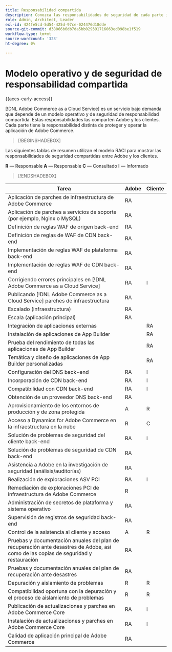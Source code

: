 ```yaml
---
title: Responsabilidad compartida
description: Conozca las responsabilidades de seguridad de cada parte involucrada en su  [!DNL Adobe Commerce as a Cloud Service] proyecto.
role: Admin, Architect, Leader
exl-id: 424fe5cd-5d54-425d-97ce-024476d18dde
source-git-commit: d38066b6db7da5bb029391716063ed098be1f519
workflow-type: tm+mt
source-wordcount: '323'
ht-degree: 0%

---
```


# Modelo operativo y de seguridad de responsabilidad compartida

{{accs-early-access}}

[!DNL Adobe Commerce as a Cloud Service] es un servicio bajo demanda que depende de un modelo operativo y de seguridad de responsabilidad compartida. Estas responsabilidades las comparten Adobe y los clientes. Cada parte tiene la responsabilidad distinta de proteger y operar la aplicación de Adobe Commerce.

>[!BEGINSHADEBOX]

Las siguientes tablas de resumen utilizan el modelo RACI para mostrar las responsabilidades de seguridad compartidas entre Adobe y los clientes.

**R** — Responsable
**A** — Responsable
**C** — Consultado
**I** — Informado

>[!ENDSHADEBOX]

| Tarea | Adobe | Cliente |
| --- | --- | --- |
| Aplicación de parches de infraestructura de Adobe Commerce | RA | |
| Aplicación de parches a servicios de soporte (por ejemplo, Nginx o MySQL) | RA | |
| Definición de reglas WAF de origen back-end | RA | |
| Definición de reglas de WAF de CDN back-end | RA | |
| Implementación de reglas WAF de plataforma back-end | RA | |
| Implementación de reglas WAF de CDN back-end | RA | |
| Corrigiendo errores principales en [!DNL Adobe Commerce as a Cloud Service] | RA | I |
| Publicando [!DNL Adobe Commerce as a Cloud Service] parches de infraestructura | RA | |
| Escalado (infraestructura) | RA | |
| Escala (aplicación principal) | RA | |
| Integración de aplicaciones externas | | RA |
| Instalación de aplicaciones de App Builder | | RA |
| Prueba del rendimiento de todas las aplicaciones de App Builder | | RA |
| Temática y diseño de aplicaciones de App Builder personalizadas | | RA |
| Configuración del DNS back-end | RA | I |
| Incorporación de CDN back-end | RA | I |
| Compatibilidad con CDN back-end | RA | I |
| Obtención de un proveedor DNS back-end | RA | |
| Aprovisionamiento de los entornos de producción y de zona protegida | A | R |
| Acceso a Dynamics for Adobe Commerce en la infraestructura en la nube | R | C |
| Solución de problemas de seguridad del cliente back-end | RA | I |
| Solución de problemas de seguridad de CDN back-end | RA | |
| Asistencia a Adobe en la investigación de seguridad (análisis/auditorías) | RA | |
| Realización de exploraciones ASV PCI | RA | I |
| Remediación de exploraciones PCI de infraestructura de Adobe Commerce | R | |
| Administración de secretos de plataforma y sistema operativo | RA | |
| Supervisión de registros de seguridad back-end | RA | |
| Control de la asistencia al cliente y acceso | A | R |
| Pruebas y documentación anuales del plan de recuperación ante desastres de Adobe, así como de las copias de seguridad y restauración | RA | |
| Pruebas y documentación anuales del plan de recuperación ante desastres | RA | |
| Depuración y aislamiento de problemas | R | R |
| Compatibilidad oportuna con la depuración y el proceso de aislamiento de problemas | R | R |
| Publicación de actualizaciones y parches en Adobe Commerce Core | RA | I |
| Instalación de actualizaciones y parches en Adobe Commerce Core | RA | I |
| Calidad de aplicación principal de Adobe Commerce | RA | |
